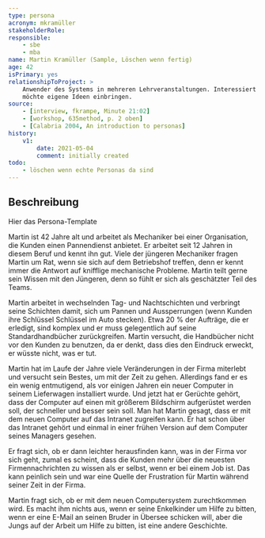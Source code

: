```yaml
---
type: persona
acronym: mkramüller
stakeholderRole: 
responsible: 
    - sbe
    - mba
name: Martin Kramüller (Sample, Löschen wenn fertig)
age: 42 
isPrimary: yes
relationshipToProject: >
    Anwender des Systems in mehreren Lehrveranstaltungen. Interessiert an sinnvoller Weiterentwicklung, 
    möchte eigene Ideen einbringen. 
source: 
    - [interview, fkrampe, Minute 21:02]
    - [workshop, 635method, p. 2 oben]
    - [Calabria 2004, An introduction to personas]
history:
    v1:
        date: 2021-05-04
        comment: initially created
todo: 
    - löschen wenn echte Personas da sind
---
```


## Beschreibung

Hier das Persona-Template

Martin ist 42 Jahre alt und arbeitet als Mechaniker bei einer
Organisation, die Kunden einen Pannendienst anbietet. Er arbeitet seit 12 Jahren in diesem Beruf und
kennt ihn gut. Viele der jüngeren Mechaniker fragen Martin um Rat, wenn sie sich auf dem Betriebshof treffen, denn er kennt immer die
Antwort auf knifflige mechanische Probleme. Martin teilt gerne sein
Wissen mit den Jüngeren, denn so fühlt er sich als geschätzter Teil des Teams.

Martin arbeitet in wechselnden Tag- und Nachtschichten und verbringt seine Schichten damit, sich um
Pannen und Aussperrungen (wenn Kunden ihre Schlüssel
Schlüssel im Auto stecken). Etwa 20 % der Aufträge, die er erledigt, sind komplex
und er muss gelegentlich auf seine Standardhandbücher zurückgreifen. Martin versucht, die Handbücher nicht
vor den Kunden zu benutzen, da er denkt, dass dies den Eindruck erweckt, er wüsste nicht, was er tut.

Martin hat im Laufe der Jahre viele Veränderungen in der Firma miterlebt und versucht sein Bestes, um mit der Zeit zu gehen.
Allerdings fand er es ein wenig entmutigend, als vor einigen Jahren ein neuer Computer in seinem Lieferwagen installiert wurde.
Und jetzt hat er Gerüchte gehört, dass der Computer auf einen mit größerem Bildschirm aufgerüstet werden soll, der schneller und besser sein soll.
Man hat Martin gesagt, dass er mit dem neuen Computer auf das Intranet zugreifen kann. Er hat schon
über das Intranet gehört und einmal in einer frühen Version auf dem Computer seines Managers gesehen.

Er fragt sich, ob er dann leichter herausfinden kann, was in der Firma vor sich geht, zumal es scheint, dass die Kunden
mehr über die neuesten Firmennachrichten zu wissen als er selbst, wenn er
bei einem Job ist. Das kann peinlich sein und war eine Quelle der Frustration für Martin während seiner Zeit in der Firma.

Martin fragt sich, ob er mit dem neuen Computersystem zurechtkommen wird. Es macht ihm nichts aus, wenn er
seine Enkelkinder um Hilfe zu bitten, wenn er eine E-Mail an seinen Bruder in Übersee schicken will, aber die Jungs auf der Arbeit um Hilfe zu bitten, ist eine andere Geschichte.
